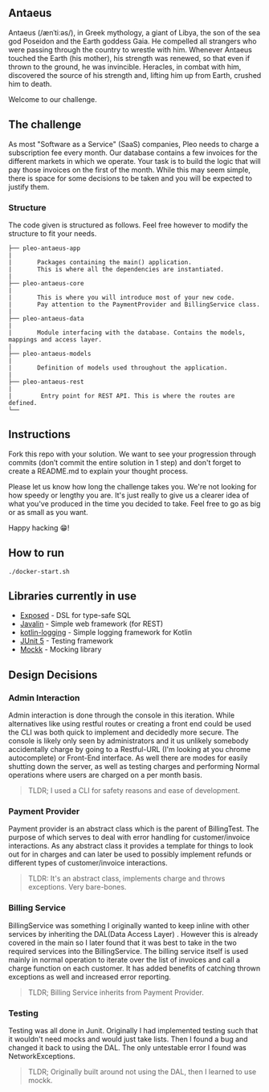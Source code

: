 ## Antaeus

Antaeus (/ænˈtiːəs/), in Greek mythology, a giant of Libya, the son of the sea god Poseidon and the Earth goddess Gaia. He compelled all strangers who were passing through the country to wrestle with him. Whenever Antaeus touched the Earth (his mother), his strength was renewed, so that even if thrown to the ground, he was invincible. Heracles, in combat with him, discovered the source of his strength and, lifting him up from Earth, crushed him to death.

Welcome to our challenge.

## The challenge

As most "Software as a Service" (SaaS) companies, Pleo needs to charge a subscription fee every month. Our database contains a few invoices for the different markets in which we operate. Your task is to build the logic that will pay those invoices on the first of the month. While this may seem simple, there is space for some decisions to be taken and you will be expected to justify them.

### Structure
The code given is structured as follows. Feel free however to modify the structure to fit your needs.
```
├── pleo-antaeus-app
|
|       Packages containing the main() application. 
|       This is where all the dependencies are instantiated.
|
├── pleo-antaeus-core
|
|       This is where you will introduce most of your new code.
|       Pay attention to the PaymentProvider and BillingService class.
|
├── pleo-antaeus-data
|
|       Module interfacing with the database. Contains the models, mappings and access layer.
|
├── pleo-antaeus-models
|
|       Definition of models used throughout the application.
|
├── pleo-antaeus-rest
|
|        Entry point for REST API. This is where the routes are defined.
└──
```

## Instructions
Fork this repo with your solution. We want to see your progression through commits (don’t commit the entire solution in 1 step) and don't forget to create a README.md to explain your thought process.

Please let us know how long the challenge takes you. We're not looking for how speedy or lengthy you are. It's just really to give us a clearer idea of what you've produced in the time you decided to take. Feel free to go as big or as small as you want.

Happy hacking 😁!

## How to run
```
./docker-start.sh
```

## Libraries currently in use
* [Exposed](https://github.com/JetBrains/Exposed) - DSL for type-safe SQL
* [Javalin](https://javalin.io/) - Simple web framework (for REST)
* [kotlin-logging](https://github.com/MicroUtils/kotlin-logging) - Simple logging framework for Kotlin
* [JUnit 5](https://junit.org/junit5/) - Testing framework
* [Mockk](https://mockk.io/) - Mocking library

## Design Decisions

### Admin Interaction
Admin interaction is done through the console in this iteration. 
While alternatives like using restful routes or creating a front end could be used the CLI was both quick to implement and decidedly more secure.
The console is likely only seen by administrators and it us unlikely somebody accidentally charge by going to a Restful-URL (I'm looking at you chrome autocomplete) or Front-End interface.
As well there are modes for easily shutting down the server, as well as testing charges and performing Normal operations where users are charged on a per month basis.
>TLDR; I used a CLI for safety reasons and ease of development.
### Payment Provider
Payment provider is an abstract class which is the parent of BillingTest. The purpose of which serves to deal with error handling for customer/invoice
interactions. As any abstract class it provides a template for things to look out for in charges and can later be used to possibly implement refunds or different types of customer/invoice interactions.
>TLDR: It's an abstract class, implements charge and throws exceptions. Very bare-bones.
### Billing Service
BillingService was something I originally wanted to keep inline with other services by inheriting the DAL(Data Access Layer) 
. However this is already covered in the main so I later found that it was best to take in the two required services into the BillingService.
The billing service itself is used mainly in normal operation to iterate over the list of invoices and call a charge function on each customer.
It has added benefits of catching thrown exceptions as well and increased error reporting. 
>TLDR; Billing Service inherits from Payment Provider. 
### Testing 
Testing was all done in Junit. Originally I had implemented testing such that it wouldn't need mocks and would just take lists.
Then I found a bug and changed it back to using the DAL. The only untestable error I found was NetworkExceptions.
>TLDR; Originally built around not using the DAL, then I learned to use mockk.
